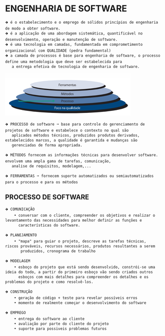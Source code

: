 # ENGENHARIA DE SOFTWARE 

    🡺 é o estabelecimento e o emprego de sólidos princípios de engenharia de modo a obter software.
    🡺 é a aplicação de uma abordagem sistemática, quantificável no desenvolvimento, operação e manutenção de software.
    🡺 é uma tecnologia em camadas, fundamentada em comprometimento organizacional com QUALIDADE (pedra fundamental)
    🡺 a camada de processos é base para engenharia de software, o processo define uma metodologia que deve ser estabelecida para 
       a entrega efetiva de tecnologia de engenharia de software.
![piramede](https://github.com/vanessacezarn/3_Semestre/blob/main/Engenharia%20e%20Requisitos%20de%20Software/imagens/aula_01/piramede.png)
     
    🡺 PROCESSO de software ➞ base para controle do gerenciamento de projetos de software e estabelece o contexto no qual são
       aplicados métodos técnicos, produzidos produtos derivados, estabelecidos marcos, a qualidade é garantida e mudanças são
       gerenciadas de forma apropriada. 

    🡺 MÉTODOS fornecem as informações técnicas para desenvolver software. envolvem uma ampla gama de tarefas, comunicação, 
       analise de requisitos, modelagem,...

    🡺 FERRAMENTAS ➞ fornecem suporte automatizados ou semiautomatizados para o processo e para os métodos


## PROCESSO DE SOFTWARE

    🡺 COMUNICAÇÃO 
        • conversar com o cliente, compreender os objetivos e realizar o levantamento das necessidades para melhor definir as funções e 
          características do software.

    🡺 PLANEJAMENTO 
        • "mapa" para guiar o projeto, descreve as tarefas técnicas, riscos prováveis, recursos necessários, produtos resultantes a serem 
           produzidos, cronograma de trabalho

    🡺 MODELAGEM
        • esboço do projeto que está sendo desenvolvido, constrói-se uma ideia do todo, a partir do primeiro esboço vão sendo criados outros
          esboços com mais detalhes para compreender os detalhes e os problemas do projeto e como resolvê-los.

    🡺 CONSTRUÇÃO 
        • geração de código + teste para revelar possíveis erros
        • momento de realmente começar o desenvolvimento do software

    🡺 EMPREGO 
        • entrega do software ao cliente
        • avaliação por parte do cliente do projeto
        • suporte para possiveis problemas futuros

